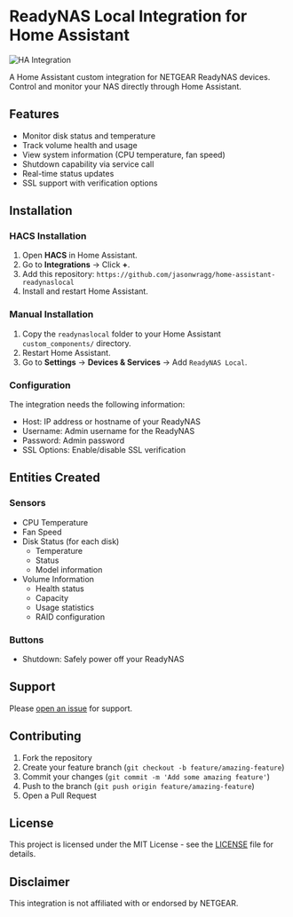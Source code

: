 # ReadyNAS Local Integration for Home Assistant

![HA Integration](https://img.shields.io/badge/Home%20Assistant-Custom%20Component-blue)

A Home Assistant custom integration for NETGEAR ReadyNAS devices. Control and monitor your NAS directly through Home Assistant.

## Features

- Monitor disk status and temperature
- Track volume health and usage
- View system information (CPU temperature, fan speed)
- Shutdown capability via service call
- Real-time status updates
- SSL support with verification options

## Installation

### **HACS Installation**
1. Open **HACS** in Home Assistant.
2. Go to **Integrations** → Click **+**.
3. Add this repository: `https://github.com/jasonwragg/home-assistant-readynaslocal`
4. Install and restart Home Assistant.

### **Manual Installation**
1. Copy the `readynaslocal` folder to your Home Assistant `custom_components/` directory.
2. Restart Home Assistant.
3. Go to **Settings** → **Devices & Services** → Add `ReadyNAS Local`.

### Configuration

The integration needs the following information:
- Host: IP address or hostname of your ReadyNAS
- Username: Admin username for the ReadyNAS
- Password: Admin password
- SSL Options: Enable/disable SSL verification

## Entities Created

### Sensors
- CPU Temperature
- Fan Speed
- Disk Status (for each disk)
  - Temperature
  - Status
  - Model information
- Volume Information
  - Health status
  - Capacity
  - Usage statistics
  - RAID configuration

### Buttons
- Shutdown: Safely power off your ReadyNAS

## Support

Please [open an issue](https://github.com/jasonwragg/home-assistant-readynaslocal/issues/new) for support.

## Contributing

1. Fork the repository
2. Create your feature branch (`git checkout -b feature/amazing-feature`)
3. Commit your changes (`git commit -m 'Add some amazing feature'`)
4. Push to the branch (`git push origin feature/amazing-feature`)
5. Open a Pull Request

## License

This project is licensed under the MIT License - see the [LICENSE](LICENSE) file for details.

## Disclaimer

This integration is not affiliated with or endorsed by NETGEAR.
